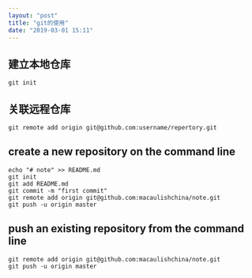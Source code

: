 ```yaml
---
layout: "post"
title: "git的使用"
date: "2019-03-01 15:11"
---
```


## 建立本地仓库
```
git init
```
## 关联远程仓库
```
git remote add origin git@github.com:username/repertory.git
```


## create a new repository on the command line
```
echo "# note" >> README.md
git init
git add README.md
git commit -m "first commit"
git remote add origin git@github.com:macaulishchina/note.git
git push -u origin master
```

## push an existing repository from the command line
```
git remote add origin git@github.com:macaulishchina/note.git
git push -u origin master
```
